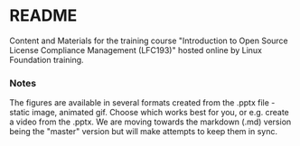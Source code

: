 # README

Content and Materials for the training course "Introduction to Open Source License Compliance Management (LFC193)" hosted online by Linux Foundation training.

### Notes

The figures are available in several formats created from the .pptx file - static image, animated gif. Choose which works best for you, or e.g. create a video from the .pptx.
We are moving towards the markdown (.md) version being the "master" version but will make attempts to keep them in sync.



